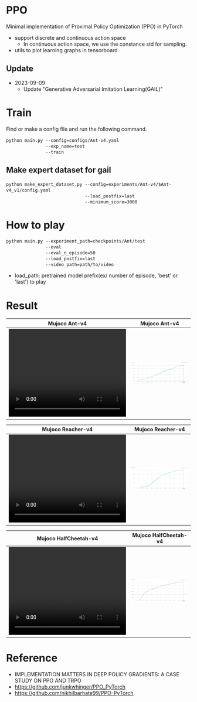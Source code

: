 # PPO
Minimal implementation of Proximal Policy Optimization (PPO) in PyTorch
- support discrete and continuous action space 
    - In continuous action space, we use the constance std for sampling.
- utils to plot learning graphs in tensorboard

## Update
- 2023-09-09 
    - Update "Generative Adversarial Imitation Learning(GAIL)"

# Train
Find or make a config file and run the following command.
```
python main.py --config=configs/Ant-v4.yaml 
               --exp_name=test
               --train
```

## Make expert dataset for gail

```
python make_expert_dataset.py --config=experiments/Ant-v4/$Ant-v4_v1/config.yaml
                              --load_postfix=last
                              --minimum_score=3000
```

# How to play
```
python main.py --experiment_path=checkpoints/Ant/test
               --eval
               --eval_n_episode=50
               --load_postfix=last
               --video_path=path/to/video
```
- load_path: pretrained model prefix(ex/ number of episode, 'best' or 'last') to play

# Result

| Mujoco Ant-v4 | Mujoco Ant-v4 |
| :-------------------------:|:-------------------------: |
| <video src="https://github.com/Ladun/PPO/blob/master/plots/ant.mp4" width="320" height="240" controls></video>|  ![](https://github.com/Ladun/PPO/blob/master/plots/ant.png) |

| Mujoco Reacher-v4 | Mujoco Reacher-v4 |
| :-------------------------:|:-------------------------: |
| <video src="https://github.com/Ladun/PPO/blob/master/plots/reacher.mp4" width="320" height="240" controls></video> |  ![](https://github.com/Ladun/PPO/blob/master/plots/reacher.png) |

| Mujoco HalfCheetah-v4 | Mujoco HalfCheetah-v4 |
| :-------------------------:|:-------------------------: |
| <video src="https://github.com/Ladun/PPO/blob/master/plots/cheetah.mp4" width="320" height="240" controls></video>|  ![](https://github.com/Ladun/PPO/blob/master/plots/cheetah.png) |



# Reference
- IMPLEMENTATION MATTERS IN DEEP POLICY GRADIENTS: A CASE STUDY ON PPO AND TRPO
- https://github.com/junkwhinger/PPO_PyTorch
- https://github.com/nikhilbarhate99/PPO-PyTorch